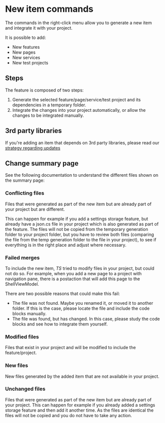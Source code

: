 # New item commands

The commands in the right-click menu allow you to generate a new item and integrate it with your project.

It is possible to add:

- New features
- New pages
- New services
- New test projects

## Steps

The feature is composed of two steps:

1. Generate the selected feature/page/service/test project and its dependencies in a temporary folder.
2. Integrate the changes into your project automatically, or allow the changes to be integrated manually.

## 3rd party libraries

If you're adding an item that depends on 3rd party libraries, please read our [strategy regarding updates](./third-party-libraries.md)

## Change summary page

See the following documentation to understand the different files shown on the summary page:

### Conflicting files

Files that were generated as part of the new item but are already part of your project but are different.

This can happen for example if you add a settings storage feature, but already have a json.cs file in your project which is also generated as part of the feature.
The files will not be copied from the temporary generation folder to your project folder, but you have to review both files
(comparing the file from the temp generation folder to the file in your project), to see if everything is in the right place and adjust where necessary.

### Failed merges

To include the new item, *TS* tried to modify files in your project, but could not do so.
For example, when you add a new page to a project with navigation pane, there is a postaction that will add this page to the ShellViewModel.

There are two possible reasons that could make this fail:

- The file was not found. Maybe you renamed it, or moved it to another folder. If this is the case, please locate the file and include the code blocks manually.
- The file was found, but has changed. In this case, please study the code blocks and see how to integrate them yourself.

### Modified files

Files that exist in your project and will be modified to include the feature/project.

### New files

New files generated by the added item that are not available in your project.

### Unchanged files

Files that were generated as part of the new item but are already part of your project. This can happen for example if you already added a settings storage feature and then add it another time. As the files are identical the files will not be copied and you do not have to take any action.
